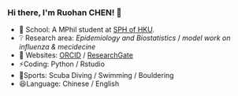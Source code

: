 ### Hi there, I'm Ruohan CHEN! 👋

- :school: School: A MPhil student at [SPH of HKU](https://sph.hku.hk/).
- :grey_question: Research area:
  _Epidemiology and Biostatistics_
  / _model work on influenza & mecidecine_
- :page_with_curl: Websites: [ORCID](https://orcid.org/0009-0008-3739-8098) / [ResearchGate](https://www.researchgate.net/profile/Ruohan-Chen-4)
- ⚡Coding: Python / Rstudio
- 🏃Sports: Scuba Diving / Swimming / Bouldering
- :laughing:Language: Chinese / English
